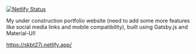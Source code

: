 [![Netlify Status](https://api.netlify.com/api/v1/badges/e9156a39-501b-47da-a310-6af0906db675/deploy-status)](https://app.netlify.com/sites/skbt27i/deploys)

My under construction portfolio website (need to add some more features like social media links and mobile compatibility), built using Gatsby.js and Material-UI!

https://skbt27i.netlify.app/
